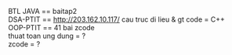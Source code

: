BTL JAVA == baitap2 <br/>
DSA-PTIT == http://203.162.10.117/ cau truc di lieu & gt code = C++ <br/>
OOP-PTIT == 41 bai zcode <br/>
thuat toan ung dung = ? <br/>
zcode = ? <br/>
